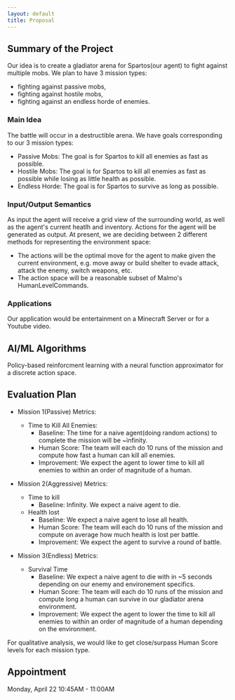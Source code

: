 ```yaml
---
layout: default
title: Proposal
---
```


## Summary of the Project
Our idea is to create a gladiator arena for Spartos(our agent) to fight against multiple mobs. We plan to have 3 mission types: 
- fighting against passive mobs,
- fighting against hostile mobs,
- fighting against an endless horde of enemies.

### Main Idea
The battle will occur in a destructible arena. We have goals corresponding to our 3 mission types:
- Passive Mobs: The goal is for Spartos to kill all enemies as fast as possible. 
- Hostile Mobs: The goal is for Spartos to kill all enemies as fast as possible while losing as little health as possible.
- Endless Horde: The goal is for Spartos to survive as long as possible. 

### Input/Output Semantics
As input the agent will receive a grid view of the surrounding world, as well as the agent's current heatlh and inventory.
Actions for the agent will be generated as output.
At present, we are deciding between 2 different methods for representing the environment space:
- The actions will be the optimal move for the agent to make given the current environment, e.g. move away or build shelter to evade attack, attack the enemy, switch weapons, etc.
- The action space will be a reasonable subset of Malmo's HumanLevelCommands.

### Applications

Our application would be entertainment on a Minecraft Server or for a Youtube video. 

<!-- ### Instructions
In a paragraph or so, mention the main idea behind your project. Focus on the problem setup, not the solution, i.e.
what is your goal? At the very least, you should have a sentence that clearly explains the input/output semantics
of your project, i.e. what information will it take as input, and what will it produce. Mention any applications, if
any, for your project. -->

## AI/ML Algorithms
Policy-based reinforcment learning with a neural function approximator for a discrete action space.

 <!-- In a single sentence, mention the AI and ML algorithm(s) you anticipate using for your project. It does not
have to be a detailed description of the algorithm, even the sub-area of the field is sufficient. Examples of this
include “planning with dynamic programming”, “reinforcement learning with neural function approximator”,
“deep learning for images”, “min-max tree search with pruning”, and so on. -->

## Evaluation Plan

<!-- Paragraph 1: Quantitative evaluation: what are the metrics, what are the baselines, how much do you expect your approach to improve the metric by, what data will you evaluate on, etc.

Paragraph 2: Describe what qualitative analysis you will show to verify the project works; what are the sanity cases; what's the "moonshot case?" -->

- Mission 1(Passive) Metrics:
    - Time to Kill All Enemies:
        - Baseline: The time for a naive agent(doing random actions) to complete the mission will be ~infinity.
        - Human Score: The team will each do 10 runs of the mission and compute how fast a human can kill all enemies.
        - Improvement: We expect the agent to lower time to kill all enemies to within an order of magnitude of a human.

- Mission 2(Aggressive) Metrics:
    - Time to kill
        - Baseline: Infinity. We expect a naive agent to die.
    - Health lost
        - Baseline: We expect a naive agent to lose all health.
        - Human Score: The team will each do 10 runs of the mission and compute on average how much health is lost per battle.
        - Improvement: We expect the agent to survive a round of battle.    

- Mission 3(Endless) Metrics:
    - Survival Time
        - Baseline: We expect a naive agent to die with in ~5 seconds depending on our enemy and environement specifics.
        - Human Score: The team will each do 10 runs of the mission and compute long a human can survive in our gladiator arena environment.
        - Improvement: We expect the agent to lower the time to kill all enemies to within an order of magnitude of a human depending on the environment.

For qualitative analysis, we would like to get close/surpass Human Score levels for each mission type.


## Appointment
Monday, April 22
10:45AM - 11:00AM
